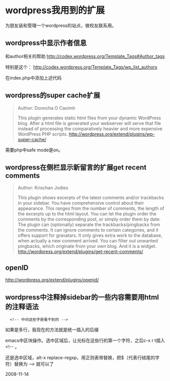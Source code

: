 # wordpress我用到的扩展



为朋友装和管理一个wordpress的站点，做校友联系用。
## wordpress中显示作者信息

和author相关的帮助
<http://codex.wordpress.org/Template_Tags#Author_tags>

特别是这个：
<http://codex.wordpress.org/Template_Tags/wp_list_authors>

在index.php中添加上述代码
## wordpress的super cache扩展
> Author: Donncha O Caoimh
> 
> This plugin generates static html files from your dynamic WordPress blog. After a html file is generated your webserver will serve that file instead of processing the comparatively heavier and more expensive WordPress PHP scripts.
> http://wordpress.org/extend/plugins/wp-super-cache/

需要php中safe mode是on。
## wordpress在侧栏显示新留言的扩展get recent comments

> Author: Krischan Jodies
> 
> This plugin shows excerpts of the latest comments and/or trackbacks in your sidebar. You have comprehensive control about their appearance. This ranges from the number of comments, the length of the excerpts up to the html layout. You can let the plugin order the comments by the corresponding post, or simply order them by date. The plugin can (optionally) separate the trackbacks/pingbacks from the comments. It can ignore comments to certain categories, and it offers support for gravatars. It only gives extra work to the database, when actually a new comment arrived. You can filter out unwanted pingbacks, which originate from your own blog. And it is a widget.
> http://wordpress.org/extend/plugins/get-recent-comments/

## openID

http://wordpress.org/extend/plugins/openid/

## wordpress中注释掉sidebar的一些内容需要用html的注释语法

      <!-- 中间这些字是看不到的 -->
如果是多行，我现在的方法就是统一插入<!-- 的前缀
和 -->的后缀

emacs中区块操作。选中区域后，让光标在这些行的第一个字符，之后c-x r t插入<!-- 。

还是选中区域，alt-x replace-regxp，用正则表带替换，把$（代表行结尾的字符）替换为 --> 就可以了





2008-11-14